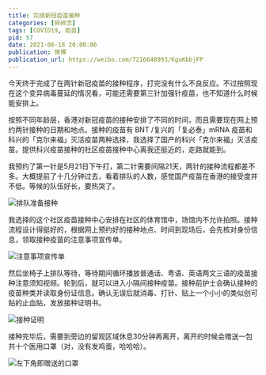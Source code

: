 ```yaml
---
title: 完成新冠疫苗接种
categories: [碎碎念]
tags: [COVID19, 疫苗]
pid: 57
date: 2021-06-18 20:00:00
publication: 微博
publication_url: https://weibo.com/7216640993/KguKbbjFP
---
```


今天终于完成了在两针新冠疫苗的接种程序，打完没有什么不良反应。不过按照现在这个变异病毒蔓延的情况看，可能还需要第三针加强针疫苗，也不知道什么时候能安排上。

按照不同年龄层，香港对新冠疫苗的接种安排了不同的时间，而且需要现在网上预约两针接种的日期和地点。接种的疫苗有 BNT /复兴的「复必泰」mRNA 疫苗和科兴的「克尔来福」灭活疫苗两种选择，我选择了国产的科兴「克尔来福」灭活疫苗。提供科兴疫苗接种的社区疫苗接种中心离我还挺近的，走路就能到。
<!-- more -->

我预约了第一针是5月21日下午打，第二针需要间隔21天，两针的接种流程都差不多。大概提前了十几分钟过去，看着排队的人数，感觉国产疫苗在香港的接受度并不低。等候的队伍好长，要热哭了。

![排队准备接种](https://web-1256060851.cos.ap-hongkong.myqcloud.com/posts/57/waiting.jpg!600x)

我选择的这个社区疫苗接种中心安排在社区的体育馆中，场馆内不允许拍照。接种流程设计得挺好的，根据网上预约好的接种地点、时间到现场后，会先核对身份信息，领取接种疫苗的注意事项宣传单。

![注意事项宣传单](https://web-1256060851.cos.ap-hongkong.myqcloud.com/posts/57/factsheet.jpg!600x)

然后坐椅子上排队等待，等待期间循环播放普通话、粤语、英语两文三语的疫苗接种注意须知视频。轮到后，就可以进入小隔间接种疫苗。接种前护士会确认接种的疫苗种类并读取身份证信息。确认无误后就消毒、打针、贴上一个小小的类似创可贴的止血贴，发放接种证明书。

![接种证明](https://web-1256060851.cos.ap-hongkong.myqcloud.com/posts/57/record.jpg!600x)

接种完毕后，需要到旁边的留观区域休息30分钟再离开，离开的时候会赠送一包共十个医用口罩（对，没有发鸡蛋，哈哈哈）。

![左下角即赠送的口罩](https://web-1256060851.cos.ap-hongkong.myqcloud.com/posts/57/mask.jpg!600x)